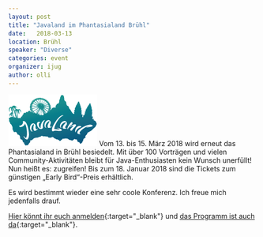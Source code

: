```yaml
---
layout: post
title: "Javaland im Phantasialand Brühl"
date:   2018-03-13
location: Brühl
speaker: "Diverse" 
categories: event
organizer: ijug
author: olli
---
```

<img src="/assets/articles/2015/logo_javaland.gif" class="speaker" />
Vom 13. bis 15. März 2018 wird erneut das Phantasialand in Brühl besiedelt. 
Mit über 100 Vorträgen und vielen Community-Aktivitäten bleibt für 
Java-Enthusiasten kein Wunsch unerfüllt! Nun heißt es: zugreifen! 
Bis zum 18. Januar 2018 sind die Tickets zum günstigen „Early Bird“-Preis erhältlich.

Es wird bestimmt wieder eine sehr coole Konferenz. Ich freue mich jedenfalls drauf.

[Hier könnt ihr euch anmelden](http://www.javaland.eu/de/tickets-hotel/){:target="_blank"} 
und [das Programm ist auch da](https://programm.javaland.eu/2018/){:target="_blank"}. 
 